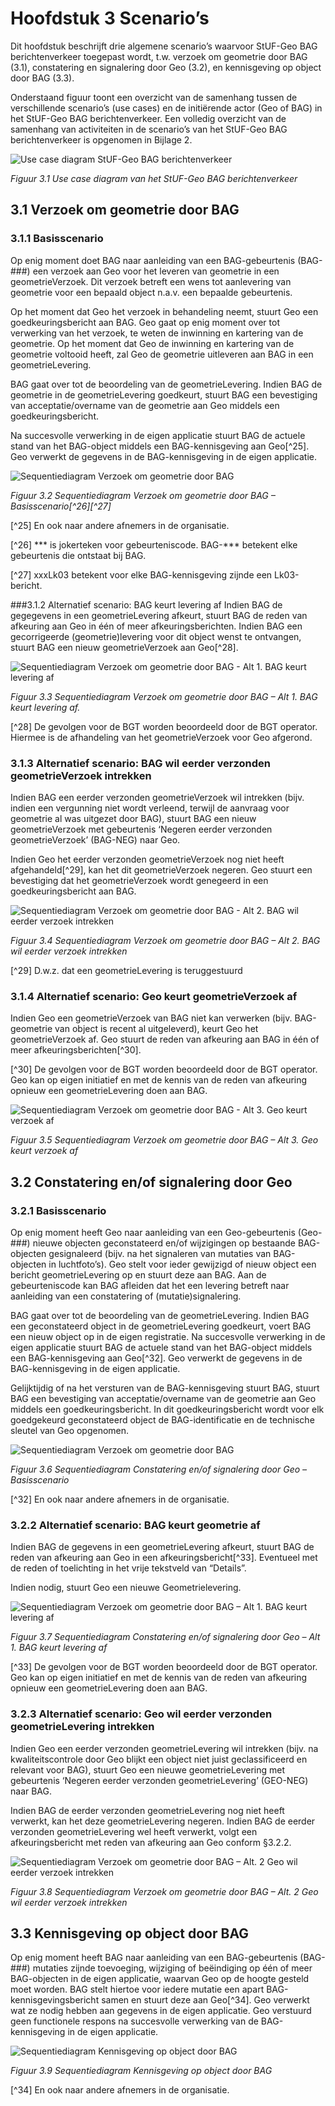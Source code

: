# Hoofdstuk 3 Scenario’s 
Dit hoofdstuk beschrijft drie algemene scenario’s waarvoor StUF-Geo BAG berichtenverkeer toegepast wordt, t.w. verzoek om geometrie door BAG (3.1), constatering en signalering door Geo (3.2), en kennisgeving op object door BAG (3.3). 

Onderstaand figuur toont een overzicht van de samenhang tussen de verschillende scenario’s (use cases) en de initiërende actor (Geo of BAG) in het StUF-Geo BAG berichtenverkeer. Een volledig overzicht van de samenhang van activiteiten in de scenario’s van het StUF-Geo BAG berichtenverkeer is opgenomen in Bijlage 2. 

![Use case diagram StUF-Geo BAG berichtenverkeer](afbeeldingen/fig-use-case-diagram-stuf-geo-bag-berichtenverkeer.png)

*Figuur 3.1 Use case diagram van het StUF-Geo BAG berichtenverkeer*

## 3.1 Verzoek om geometrie door BAG 

### 3.1.1 Basisscenario 
Op enig moment doet BAG naar aanleiding van een BAG-gebeurtenis (BAG-###) een verzoek aan Geo voor het leveren van geometrie in een geometrieVerzoek. Dit verzoek betreft een wens tot aanlevering van geometrie voor een bepaald object n.a.v. een bepaalde gebeurtenis. 

Op het moment dat Geo het verzoek in behandeling neemt, stuurt Geo een goedkeuringsbericht aan BAG. Geo gaat op enig moment over tot verwerking van het verzoek, te weten de inwinning en kartering van de geometrie. Op het moment dat Geo de inwinning en kartering van de geometrie voltooid heeft, zal Geo de geometrie uitleveren aan BAG in een geometrieLevering. 

BAG gaat over tot de beoordeling van de geometrieLevering. Indien BAG de geometrie in de geometrieLevering goedkeurt, stuurt BAG een bevestiging van acceptatie/overname van de geometrie aan Geo middels een goedkeuringsbericht. 

Na succesvolle verwerking in de eigen applicatie stuurt BAG de actuele stand van het BAG-object middels een BAG-kennisgeving aan Geo[^25]. Geo verwerkt de gegevens in de BAG-kennisgeving in de eigen applicatie. 

![Sequentiediagram Verzoek om geometrie door BAG](afbeeldingen/fig-sd_verzoek_geometrie-bag.png)

*Figuur 3.2 Sequentiediagram Verzoek om geometrie door BAG – Basisscenario[^26][^27]*

[^25] En ook naar andere afnemers in de organisatie. 

[^26] *** is jokerteken voor gebeurteniscode. BAG-*** betekent elke gebeurtenis die ontstaat bij BAG. 

[^27] xxxLk03 betekent voor elke BAG-kennisgeving zijnde een Lk03-bericht. 

###3.1.2 Alternatief scenario: BAG keurt levering af 
Indien BAG de gegegevens in een geometrieLevering afkeurt, stuurt BAG de reden van afkeuring aan Geo in één of meer afkeuringsberichten. Indien BAG een gecorrigeerde (geometrie)levering voor dit object wenst te ontvangen, stuurt BAG een nieuw geometrieVerzoek aan Geo[^28]. 

![Sequentiediagram Verzoek om geometrie door BAG - Alt 1. BAG keurt levering af](afbeeldingen/fig-sd_verzoek_geometrie-bag-alt1.png)

*Figuur 3.3 Sequentiediagram Verzoek om geometrie door BAG – Alt 1. BAG keurt levering af.*

[^28] De gevolgen voor de BGT worden beoordeeld door de BGT operator. Hiermee is de afhandeling van het geometrieVerzoek 
voor Geo afgerond. 

### 3.1.3 Alternatief scenario: BAG wil eerder verzonden geometrieVerzoek intrekken 
Indien BAG een eerder verzonden geometrieVerzoek wil intrekken (bijv. indien een vergunning niet wordt verleend, terwijl de aanvraag voor geometrie al was uitgezet door BAG), stuurt BAG een nieuw geometrieVerzoek met gebeurtenis ‘Negeren eerder verzonden geometrieVerzoek’ (BAG-NEG) naar Geo. 

Indien Geo het eerder verzonden geometrieVerzoek nog niet heeft afgehandeld[^29], kan het dit geometrieVerzoek negeren. Geo stuurt een bevestiging dat het geometrieVerzoek wordt genegeerd in een goedkeuringsbericht aan BAG. 

![Sequentiediagram Verzoek om geometrie door BAG - Alt 2.  BAG wil eerder verzoek intrekken](afbeeldingen/fig-sd_verzoek_geometrie-bag-alt2.png)

*Figuur 3.4 Sequentiediagram Verzoek om geometrie door BAG – Alt 2. BAG wil eerder verzoek intrekken*

[^29] D.w.z. dat een geometrieLevering is teruggestuurd

### 3.1.4 Alternatief scenario: Geo keurt geometrieVerzoek af 
Indien Geo een geometrieVerzoek van BAG niet kan verwerken (bijv. BAG-geometrie van object is recent al uitgeleverd), keurt Geo het geometrieVerzoek af. Geo stuurt de reden van afkeuring aan BAG in één of meer afkeuringsberichten[^30]. 

[^30] De gevolgen voor de BGT worden beoordeeld door de BGT operator. Geo kan op eigen initiatief en met de kennis van de 
reden van afkeuring opnieuw een geometrieLevering doen aan BAG. 

![Sequentiediagram Verzoek om geometrie door BAG - Alt 3.   Geo keurt verzoek af](afbeeldingen/fig-sd_verzoek_geometrie-bag-alt2.png)

*Figuur 3.5 Sequentiediagram Verzoek om geometrie door BAG – Alt 3. Geo keurt verzoek af*

## 3.2 Constatering en/of signalering door Geo

### 3.2.1 Basisscenario 
Op enig moment heeft Geo naar aanleiding van een Geo-gebeurtenis (Geo-###) nieuwe objecten geconstateerd en/of wijzigingen op bestaande BAG-objecten gesignaleerd (bijv. na het signaleren van mutaties van BAG-objecten in luchtfoto’s). Geo stelt voor ieder gewijzigd of nieuw object een bericht geometrieLevering op en stuurt deze aan BAG. Aan de gebeurteniscode kan BAG afleiden dat het een levering betreft naar aanleiding van een constatering of (mutatie)signalering. 

BAG gaat over tot de beoordeling van de geometrieLevering. Indien BAG een geconstateerd object in de geometrieLevering goedkeurt, voert BAG een nieuw object op in de eigen registratie. Na succesvolle verwerking in de eigen applicatie stuurt BAG de actuele stand van het BAG-object middels een BAG-kennisgeving aan Geo[^32]. Geo verwerkt de gegevens in de BAG-kennisgeving in de eigen applicatie. 

Gelijktijdig of na het versturen van de BAG-kennisgeving stuurt BAG, stuurt BAG een bevestiging van acceptatie/overname van de geometrie aan Geo middels een goedkeuringsbericht. In dit goedkeuringsbericht wordt voor elk goedgekeurd geconstateerd object de BAG-identificatie en de technische sleutel van Geo opgenomen.

![Sequentiediagram Verzoek om geometrie door BAG](afbeeldingen/fig-sd_constatering_signalering_geo.png)

*Figuur 3.6 Sequentiediagram Constatering en/of signalering door Geo – Basisscenario*


[^32] En ook naar andere afnemers in de organisatie.

### 3.2.2 Alternatief scenario: BAG keurt geometrie af 
Indien BAG de gegevens in een geometrieLevering afkeurt, stuurt BAG de reden van afkeuring aan Geo in 
een afkeuringsbericht[^33]. Eventueel met de reden of toelichting in het vrije tekstveld van “Details”. 

Indien nodig, stuurt Geo een nieuwe Geometrielevering. 

![Sequentiediagram Verzoek om geometrie door BAG – Alt 1. BAG keurt levering af](afbeeldingen/fig-sd_constatering_signalering_geo_alt1.png)

*Figuur 3.7 Sequentiediagram Constatering en/of signalering door Geo – Alt 1. BAG keurt levering af*

[^33] De gevolgen voor de BGT worden beoordeeld door de BGT operator. Geo kan op eigen initiatief en met de kennis van de 
reden van afkeuring opnieuw een geometrieLevering doen aan BAG. 

### 3.2.3 Alternatief scenario: Geo wil eerder verzonden geometrieLevering intrekken 
Indien Geo een eerder verzonden geometrieLevering wil intrekken (bijv. na kwaliteitscontrole door Geo blijkt een object niet juist geclassificeerd en relevant voor BAG), stuurt Geo een nieuwe geometrieLevering met gebeurtenis ‘Negeren eerder verzonden geometrieLevering’ (GEO-NEG) naar BAG. 

Indien BAG de eerder verzonden geometrieLevering nog niet heeft verwerkt, kan het deze geometrieLevering negeren. Indien BAG de eerder verzonden geometrieLevering wel heeft verwerkt, volgt een afkeuringsbericht met reden van afkeuring aan Geo conform §3.2.2. 

![Sequentiediagram Verzoek om geometrie door BAG – Alt. 2 Geo wil eerder verzoek intrekken](afbeeldingen/fig-sd_constatering_signalering_geo_alt2.png)

*Figuur 3.8 Sequentiediagram Verzoek om geometrie door BAG – Alt. 2 Geo wil eerder verzoek intrekken*

## 3.3 Kennisgeving op object door BAG 
Op enig moment heeft BAG naar aanleiding van een BAG-gebeurtenis (BAG-###) mutaties zijnde toevoeging, wijziging of beëindiging op één of meer BAG-objecten in de eigen applicatie, waarvan Geo op de hoogte gesteld moet worden. BAG stelt hiertoe voor iedere mutatie een apart BAG-kennisgevingsbericht samen en stuurt deze aan Geo[^34]. Geo verwerkt wat ze nodig hebben aan gegevens in de eigen applicatie. Geo verstuurd geen functionele respons na succesvolle verwerking van de BAG-kennisgeving in de eigen applicatie. 

![Sequentiediagram Kennisgeving op object door BAG ](afbeeldingen/fig-sd_kennisgeving_object_BAG.png)

*Figuur 3.9 Sequentiediagram Kennisgeving op object door BAG*

[^34] En ook naar andere afnemers in de organisatie. 
